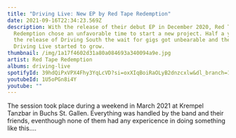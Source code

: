 ```yaml
---
title: "Driving Live: New EP by Red Tape Redemption"
date: 2021-09-16T22:34:23.569Z
description: With the release of their debut EP in December 2020, Red Tape
  Redemption chose an unfavorable time to start a new project. Half a year after
  the release of Driving South the wait for gigs got unbearable and the idea for
  Driving Live started to grow.
thumbnail: /img/1a17f4602d31a80a084693a340094a9e.jpg
artist: Red Tape Redemption
albums: driving-live
spotifyId: 39hdQiPxVPX4Fhy3YqLcVD?si=oxXIqBoiRaOLyB2dnzcxlw&dl_branch=1
youtubeId: 1U5oPGn8i4Y
youtube: ""
---
```

The session took place during a weekend in March 2021 at Krempel Tanzbar in Buchs
St. Gallen. Everything was handled by the band and their friends, eventhough none of them had any expericence in doing something like this....

